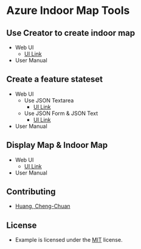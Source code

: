 # Azure Indoor Map Tools

## Use Creator to create indoor map
* Web UI
  * [UI Link](https://archerhuang.github.io/Azure-Indoor-Map-Tools/Creator-Create-Azure-Indoor-Map/)
* User Manual

## Create a feature stateset
* Web UI
  * Use JSON Textarea
    * [UI Link](https://archerhuang.github.io/Azure-Indoor-Map-Tools/Set-Feature-Stateset/textarea/)
  * Use JSON Form & JSON Text
    * [UI Link](https://archerhuang.github.io/Azure-Indoor-Map-Tools/Set-Feature-Stateset/form_textarea/)
* User Manual

## Display Map & Indoor Map
* Web UI
  * [UI Link](https://archerhuang.github.io/Azure-Indoor-Map-Tools/Indoor-Map)
* User Manual

## Contributing
* [Huang, Cheng-Chuan](https://github.com/ArcherHuang)

## License
* Example is licensed under the [MIT](./LICENSE) license.